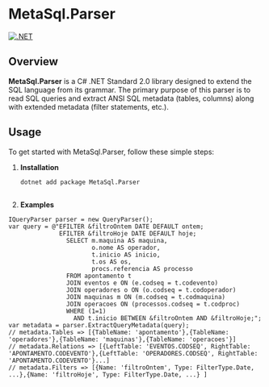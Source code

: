 # MetaSql.Parser

[![.NET](https://github.com/mrsixx/MetaSql.Parser/actions/workflows/dotnet.yml/badge.svg?branch=master)](https://github.com/mrsixx/MetaSql.Parser/actions/workflows/dotnet.yml)

## Overview

**MetaSql.Parser** is a C# .NET Standard 2.0 library designed to extend the SQL language from its grammar. The primary purpose of this parser is to read SQL queries and extract ANSI SQL metadata (tables, columns) along with extended metadata (filter statements, etc.).

## Usage

To get started with MetaSql.Parser, follow these simple steps:

1. **Installation**
   ```bash
   dotnet add package MetaSql.Parser
  
2. **Examples**
```
IQueryParser parser = new QueryParser();
var query = @"EFILTER &filtroOntem DATE DEFAULT ontem;
              EFILTER &filtroHoje DATE DEFAULT hoje;
                SELECT m.maquina AS maquina,
                       o.nome AS operador,
                       t.inicio AS inicio,
                       t.os AS os,
                       procs.referencia AS processo
                FROM apontamento t
                JOIN eventos e ON (e.codseq = t.codevento)
                JOIN operadores o ON (o.codseq = t.codoperador)
                JOIN maquinas m ON (m.codseq = t.codmaquina)
                JOIN operacoes ON (processos.codseq = t.codproc)
                WHERE (1=1)
                  AND t.inicio BETWEEN &filtroOntem AND &filtroHoje;";
var metadata = parser.ExtractQueryMetadata(query);
// metadata.Tables => [{TableName: 'apontamento'},{TableName: 'operadores'},{TableName: 'maquinas'},{TableName: 'operacoes'}]
// metadata.Relations => [{LeftTable: 'EVENTOS.CODSEQ', RightTable: 'APONTAMENTO.CODEVENTO'},{LeftTable: 'OPERADORES.CODSEQ', RightTable: 'APONTAMENTO.CODEVENTO'}...]
// metadata.Filters => [{Name: 'filtroOntem', Type: FilterType.Date, ...},{Name: 'filtroHoje', Type: FilterType.Date, ...} ]
